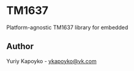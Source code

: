 # TM1637

Platform-agnostic TM1637 library for embedded

## Author

Yuriy Kapoyko - ykapoyko@vk.com

